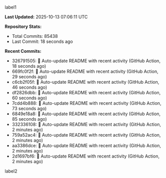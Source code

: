 
label1 
<!-- ACTIVITY_START -->
**Last Updated:** 2025-10-13 07:06:11 UTC

**Repository Stats:**
- Total Commits: 85438
- Last Commit: 18 seconds ago

**Recent Commits:**
- 326791505: 🤖 Auto-update README with recent activity (GitHub Action, 18 seconds ago)
- 669fc0f2f: 🤖 Auto-update README with recent activity (GitHub Action, 29 seconds ago)
- c6cb2f05f: 🤖 Auto-update README with recent activity (GitHub Action, 46 seconds ago)
- df2826dbb: 🤖 Auto-update README with recent activity (GitHub Action, 60 seconds ago)
- 7cdd4b888: 🤖 Auto-update README with recent activity (GitHub Action, 73 seconds ago)
- 6849e18a8: 🤖 Auto-update README with recent activity (GitHub Action, 85 seconds ago)
- 332336108: 🤖 Auto-update README with recent activity (GitHub Action, 2 minutes ago)
- 759a52ac4: 🤖 Auto-update README with recent activity (GitHub Action, 2 minutes ago)
- aa3386dce: 🤖 Auto-update README with recent activity (GitHub Action, 2 minutes ago)
- 2d1697bf6: 🤖 Auto-update README with recent activity (GitHub Action, 2 minutes ago)
<!-- ACTIVITY_END -->

label2
